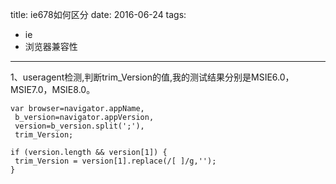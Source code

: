 title: ie678如何区分
date: 2016-06-24
tags: 
 - ie
 - 浏览器兼容性
---


1、useragent检测,判断trim_Version的值,我的测试结果分别是MSIE6.0，MSIE7.0，MSIE8.0。

```
var browser=navigator.appName,  
 b_version=navigator.appVersion,  
 version=b_version.split(';'),  
 trim_Version;  
  
if (version.length && version[1]) {  
 trim_Version = version[1].replace(/[ ]/g,'');  
}  

```

